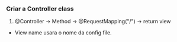 ### Criar a Controller class  
  
1. @Controller  -> Method -> @RequestMapping("/") -> return view  
  
* View name usara o nome da config file.  
  
